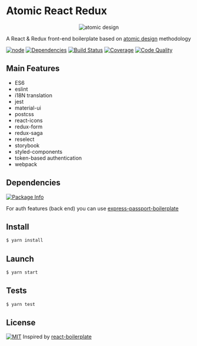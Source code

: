 # Atomic React Redux

<p align="center">
  <img alt="atomic design" src="https://cdn-images-1.medium.com/max/1600/1*fBFPvh-Y-l4pXmRTECCsPw.png">
</p>

A React & Redux front-end boilerplate based on
[atomic design][atomic-design-url] methodology

[![node][node]][package-url]
[![Dependencies][deps]][deps-url]
[![Build Status][build-status]][build-status-url]
[![Coverage][cover]][cover-url]
[![Code Quality][code-quality]][code-quality-url]

## Main Features
- ES6
- eslint
- i18N translation
- jest
- material-ui
- postcss
- react-icons
- redux-form
- redux-saga
- reselect
- storybook
- styled-components
- token-based authentication
- webpack

## Dependencies
[![Package Info][package-info]][package-url]

For auth features (back end) you can use
[express-passport-boilerplate][backend-url]

## Install
```sh
$ yarn install
```

## Launch
```sh
$ yarn start
```

## Tests
```sh
$ yarn test
```

## License

[![MIT][license]][license-url] Inspired by
[react-boilerplate](https://github.com/react-boilerplate/react-boilerplate)

[atomic-design-url]: http://bradfrost.com/blog/post/atomic-web-design/
[backend-url]: https://github.com/alexander-elgin/express-passport-boilerplate
[package-url]: https://npmjs.com/package/atomic-react-redux

[package-info]: https://nodei.co/npm/atomic-react-redux.png

[node]: https://img.shields.io/node/v/atomic-react-redux.svg

[deps]: https://david-dm.org/alexander-elgin/atomic-react-redux.svg
[deps-url]: https://david-dm.org/alexander-elgin/atomic-react-redux

[build-status]: https://img.shields.io/travis/alexander-elgin/atomic-react-redux.svg
[build-status-url]: https://travis-ci.org/alexander-elgin/atomic-react-redux

[code-quality]: https://api.codacy.com/project/badge/Grade/27011bc53e004590921e1839a0b2707d
[code-quality-url]: https://www.codacy.com/app/alexander-elgin/atomic-react-redux

[cover]: https://coveralls.io/repos/github/alexander-elgin/atomic-react-redux/badge.svg
[cover-url]: https://coveralls.io/github/alexander-elgin/atomic-react-redux

[license]: https://img.shields.io/github/license/alexander-elgin/atomic-react-redux.svg
[license-url]: ./LICENSE
